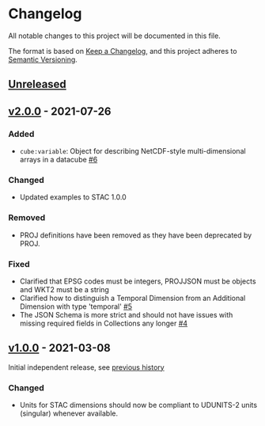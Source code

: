 # Changelog
All notable changes to this project will be documented in this file.

The format is based on [Keep a Changelog](https://keepachangelog.com/en/1.0.0/),
and this project adheres to [Semantic Versioning](https://semver.org/spec/v2.0.0.html).

## [Unreleased]

## [v2.0.0] - 2021-07-26

### Added

- `cube:variable`: Object for describing NetCDF-style multi-dimensional arrays in a datacube [#6](https://github.com/stac-extensions/datacube/pull/6)

### Changed

- Updated examples to STAC 1.0.0

### Removed

- PROJ definitions have been removed as they have been deprecated by PROJ.

### Fixed

- Clarified that EPSG codes must be integers, PROJJSON must be objects and WKT2 must be a string
- Clarified how to distinguish a Temporal Dimension from an Additional Dimension with type 'temporal' [#5](https://github.com/stac-extensions/datacube/issues/5)
- The JSON Schema is more strict and should not have issues with missing required fields in Collections any longer [#4](https://github.com/stac-extensions/datacube/issues/4)

## [v1.0.0] - 2021-03-08

Initial independent release, see [previous history](https://github.com/radiantearth/stac-spec/commits/v1.0.0-rc.1/extensions/datacube)

### Changed
- Units for STAC dimensions should now be compliant to UDUNITS-2 units (singular) whenever available.

[Unreleased]: <https://github.com/stac-extensions/datacube/compare/v2.0.0...HEAD>
[v2.0.0]: <https://github.com/stac-extensions/datacube/compare/v1.0.0...v2.0.0>
[v1.0.0]: <https://github.com/stac-extensions/datacube/tree/v1.0.0>
